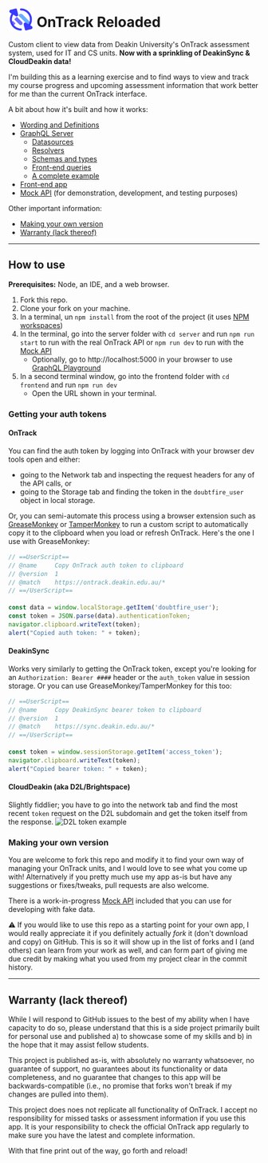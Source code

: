 # <img src="https://github.com/doubleedesign/deakin-ontrack-reloaded/blob/master/frontend/public/ontrack-reloaded.svg" width="50" alt="" style="position:relative; top:10px"> OnTrack Reloaded

Custom client to view data from Deakin University's OnTrack assessment system, used for IT and CS units. **Now with a sprinkling of DeakinSync & CloudDeakin data!**


I'm building this as a learning exercise and to find ways to view and track my course progress and upcoming assessment information that work better for me than the current OnTrack interface. 

A bit about how it's built and how it works: 
- [Wording and Definitions](server/README.md#wording-and-definitions)
- [GraphQL Server](server/README.md)
  - [Datasources](server/README.md#datasources-server-level)
  - [Resolvers](server/README.md#resolvers-server-level)
  - [Schemas and types](server/README.md#schemas-server-level-and-types)
  - [Front-end queries](server/README.md#queries-front-end)
  - [A complete example](server/README.md#a-complete-example)
- [Front-end app](frontend/README.md)
- [Mock API](mockapi/README.md) (for demonstration, development, and testing purposes)

Other important information:
- [Making your own version](#making-your-own-version)
- [Warranty (lack thereof)](#warranty-lack-thereof)

---
## How to use 

**Prerequisites:** Node, an IDE, and a web browser.

1. Fork this repo.
2. Clone your fork on your machine.
3. In a terminal, un `npm install` from the root of the project (it uses [NPM workspaces](https://docs.npmjs.com/cli/v7/using-npm/workspaces))
4. In the terminal, go into the server folder with `cd server` and run `npm run start` to run with the real OnTrack API or `npm run dev` to run with the [Mock API](mockapi/README.md)
    - Optionally, go to http://localhost:5000 in your browser to use [GraphQL Playground](https://www.apollographql.com/docs/apollo-server/v2/testing/graphql-playground/)
5. In a second terminal window, go into the frontend folder with `cd frontend` and run `npm run dev`
   - Open the URL shown in your terminal.

### Getting your auth tokens

#### OnTrack
You can find the auth token by logging into OnTrack with your browser dev tools open and either:
- going to the Network tab and inspecting the request headers for any of the API calls, or
- going to the Storage tab and finding the token in the `doubtfire_user` object in local storage.

Or, you can semi-automate this process using a browser extension such as [GreaseMonkey](https://addons.mozilla.org/en-US/firefox/addon/greasemonkey/) or [TamperMonkey](https://chrome.google.com/webstore/detail/tampermonkey/dhdgffkkebhmkfjojejmpbldmpobfkfo) to run a custom script to automatically copy it to the clipboard when you load or refresh OnTrack. Here's the one I use with GreaseMonkey:

```js
// ==UserScript==
// @name     Copy OnTrack auth token to clipboard
// @version  1
// @match 	 https://ontrack.deakin.edu.au/*
// ==/UserScript==

const data = window.localStorage.getItem('doubtfire_user'); 
const token = JSON.parse(data).authenticationToken;
navigator.clipboard.writeText(token);
alert("Copied auth token: " + token);
```

#### DeakinSync
Works very similarly to getting the OnTrack token, except you're looking for an `Authorization: Bearer ####` header or the `auth_token` value in session storage. Or you can use GreaseMonkey/TamperMonkey for this too: 
```js
// ==UserScript==
// @name     Copy DeakinSync bearer token to clipboard
// @version  1
// @match 	 https://sync.deakin.edu.au/*
// ==/UserScript==

const token = window.sessionStorage.getItem('access_token'); 
navigator.clipboard.writeText(token);
alert("Copied bearer token: " + token);
```

#### CloudDeakin (aka D2L/Brightspace)
Slightly fiddlier; you have to go into the network tab and find the most recent `token` request on the D2L subdomain and get the token itself from the response. 
![D2L token example](https://github.com/doubleedesign/deakin-ontrack-reloaded/assets/563583/117c2ea1-8247-44a8-9d6e-1921d1fbf94d)



### Making your own version

You are welcome to fork this repo and modify it to find your own way of managing your OnTrack units, and I would love to see what you come up with! Alternatively if you pretty much use my app as-is but have any suggestions or fixes/tweaks, pull requests are also welcome.

There is a work-in-progress [Mock API](mockapi/README.md) included that you can use for developing with fake data.

:warning: If you would like to use this repo as a starting point for your own app, I would really appreciate it if you definitely actually _fork_ it (don't download and copy) on GitHub. This is so it will show up in the list of forks and I (and others) can learn from your work as well, and can form part of giving me due credit by making what you used from my project clear in the commit history.


---
## Warranty (lack thereof)

While I will respond to GitHub issues to the best of my ability when I have capacity to do so, please understand that this is a side project primarily built for personal use and published a) to showcase some of my skills and b) in the hope that it may assist fellow students. 

This project is published as-is, with absolutely no warranty whatsoever, no guarantee of support, no guarantees about its functionality or data completeness, and no guarantee that changes to this app will be backwards-compatible (i.e., no promise that forks won't break if my changes are pulled into them).

This project does noes not replicate all functionality of OnTrack. I accept no responsibility for missed tasks or assessment information if you use this app. It is your responsibility to check the official OnTrack app regularly to make sure you have the latest and complete information.

With that fine print out of the way, go forth and reload! 
